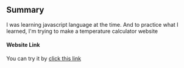 <h2>Summary</h2>
I was learning javascript language at the time. And to practice what I learned, I'm trying to make a temperature calculator website
<h4>Website Link</h4>
You can try it by <a href="https://fyrndly.github.io/temperature-calculator/" target="blank">click this link</a>
